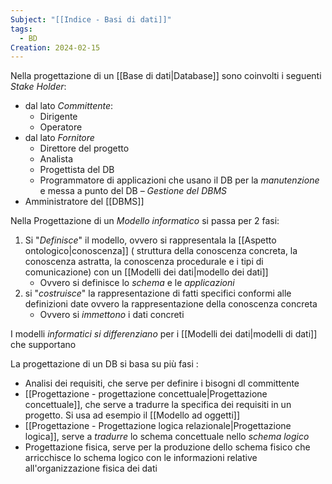 ```yaml
---
Subject: "[[Indice - Basi di dati]]"
tags:
  - BD
Creation: 2024-02-15
---
```

Nella progettazione di un [[Base di dati|Database]] sono coinvolti i seguenti _Stake Holder_:
- dal lato _Committente_:
	- Dirigente 
	- Operatore
- dal lato _Fornitore_
	- Direttore del progetto
	- Analista
	- Progettista del DB
	- Programmatore di applicazioni che usano il DB
per la _manutenzione_ e messa a punto del DB – _Gestione del DBMS_ 
- Amministratore del [[DBMS]]

Nella Progettazione di un _Modello informatico_ si passa per 2 fasi: 
1. Si "_Definisce_" il modello, ovvero si rappresentala la [[Aspetto ontologico|conoscenza]] ( struttura della conoscenza concreta, la conoscenza astratta, la conoscenza procedurale e i tipi di comunicazione) con un [[Modelli dei dati|modello dei dati]]
	- Ovvero si definisce lo _schema_ e le _applicazioni_
2. si "_costruisce_" la rappresentazione di fatti specifici conformi alle definizioni date ovvero la rappresentazione della conoscenza concreta
	- Ovvero si _immettono_ i dati concreti


I modelli _informatici si differenziano_ per i [[Modelli dei dati|modelli di dati]] che supportano


La progettazione di un DB si basa su più fasi :
- Analisi dei requisiti, che serve per definire i bisogni dl committente
- [[Progettazione - progettazione concettuale|Progettazione concettuale]], che serve a tradurre la specifica dei requisiti in un progetto. Si usa ad esempio il [[Modello ad oggetti]]
- [[Progettazione - Progettazione logica relazionale|Progettazione logica]], serve a _tradurre_ lo schema concettuale nello _schema logico_
- Progettazione fisica, serve per la produzione dello schema fisico che arricchisce lo schema logico con le informazioni relative all'organizzazione fisica dei dati